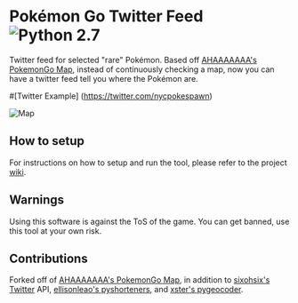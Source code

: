 # Pokémon Go Twitter Feed![Python 2.7](https://img.shields.io/badge/python-2.7-blue.svg)


Twitter feed for selected "rare" Pokémon. 
Based off [AHAAAAAAA's PokemonGo Map](https://github.com/AHAAAAAAA/PokemonGo-Map), instead of continuously checking a map, now you can have a twitter feed tell you where the Pokémon are.

#[Twitter Example] (https://twitter.com/nycpokespawn)

![Map](https://raw.githubusercontent.com/AHAAAAAAA/PokemonGo-Map/master/static/cover.png)


## How to setup

For instructions on how to setup and run the tool, please refer to the project [wiki](https://github.com/ServePeak/PokemonGo-Twitter/wiki).

## Warnings

Using this software is against the ToS of the game. You can get banned, use this tool at your own risk.


## Contributions

Forked off of [AHAAAAAAA's PokemonGo Map](https://github.com/AHAAAAAAA/PokemonGo-Map), in addition to [sixohsix's Twitter](https://github.com/sixohsix/twitter) API, [ellisonleao's pyshorteners](https://github.com/ellisonleao/pyshorteners), and [xster's pygeocoder](https://bitbucket.org/xster/pygeocoder/).
